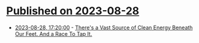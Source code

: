 # [Published on 2023-08-28](index.md)

* [2023-08-28, 17:20:00](https://news.slashdot.org/story/23/08/28/1656232/theres-a-vast-source-of-clean-energy-beneath-our-feet-and-a-race-to-tap-it?utm_source=rss1.0mainlinkanon&utm_medium=feed) - [There's a Vast Source of Clean Energy Beneath Our Feet. And a Race To Tap It.](https://news.slashdot.org/story/23/08/28/1656232/theres-a-vast-source-of-clean-energy-beneath-our-feet-and-a-race-to-tap-it?utm_source=rss1.0mainlinkanon&utm_medium=feed)
